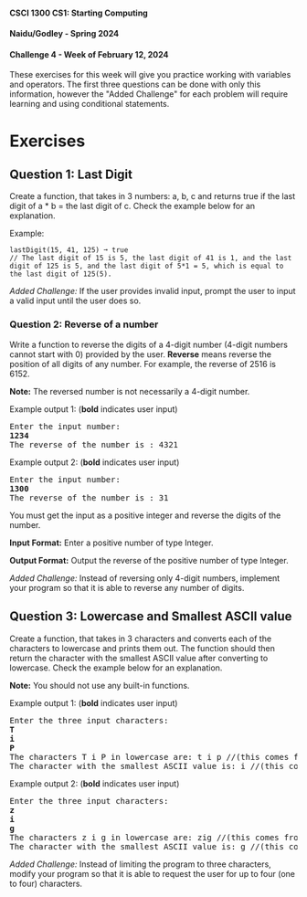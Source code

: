 #### **CSCI 1300 CS1: Starting Computing**
#### **Naidu/Godley - Spring 2024**
#### **Challenge 4 - Week of February 12, 2024**

These exercises for this week will give you practice working with variables and operators. The first three questions can be done with only this information, however the "Added Challenge" for each problem will require learning and using conditional statements. 

# Exercises

## Question 1: Last Digit
Create a function, that takes in 3 numbers: a, b, c and returns true if the last digit of a * b = the last digit of c. Check the example below for an explanation.

Example:
```
lastDigit(15, 41, 125) ➞ true
// The last digit of 15 is 5, the last digit of 41 is 1, and the last digit of 125 is 5, and the last digit of 5*1 = 5, which is equal to the last digit of 125(5).
```

*Added Challenge:* If the user provides invalid input, prompt the user to input a valid input until the user does so.

### Question 2: Reverse of a number

Write a function to reverse the digits of a 4-digit number (4-digit numbers cannot start with 0) provided by the user. **Reverse** means reverse the position of all digits of any number. For example, the reverse of 2516 is 6152.

**Note:** The reversed number is not necessarily a 4-digit number.

Example output 1: (**bold** indicates user input)
<pre>
Enter the input number:
<b>1234</b>
The reverse of the number is : 4321
</pre>

Example output 2: (**bold** indicates user input)
<pre>
Enter the input number:
<b>1300</b>
The reverse of the number is : 31
</pre>
You must get the input as a positive integer and reverse the digits of the number. 

**Input Format:**
Enter a positive number of type Integer.

**Output Format:**
Output the reverse of the positive number of type Integer.

*Added Challenge:* Instead of reversing only 4-digit numbers, implement your program so that it is able to reverse any number of digits. 


## Question 3: Lowercase and Smallest ASCII value
Create a function, that takes in 3 characters and converts each of the characters to lowercase and prints them out. The function should then return the character with the smallest ASCII value after converting to lowercase. Check the example below for an explanation.

**Note:** You should not use any built-in functions.

Example output 1: (**bold** indicates user input)
<pre>
Enter the three input characters:
<b>T
i
P</b>
The characters T i P in lowercase are: t i p //(this comes from the function)
The character with the smallest ASCII value is: i //(this comes from main)
</pre>

Example output 2: (**bold** indicates user input)
<pre>
Enter the three input characters:
<b>z
i
g</b>
The characters z i g in lowercase are: zig //(this comes from the function)
The character with the smallest ASCII value is: g //(this comes from main)
</pre>
*Added Challenge:* Instead of limiting the program to three characters, modify your program so that it is able to request the user for up to four (one to four) characters.
